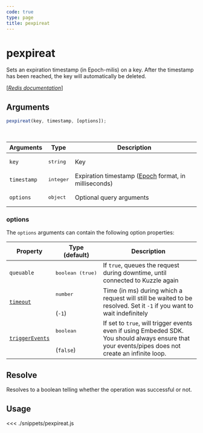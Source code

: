 ```yaml
---
code: true
type: page
title: pexpireat
---
```


# pexpireat

Sets an expiration timestamp (in Epoch-milis) on a key. After the timestamp has been reached, the key will automatically be deleted.

[[_Redis documentation_]](https://redis.io/commands/pexpireat)

## Arguments

```js
pexpireat(key, timestamp, [options]);
```

<br/>

| Arguments   | Type               | Description                                                                                     |
| ----------- | ------------------ | ----------------------------------------------------------------------------------------------- |
| `key`       | <pre>string</pre>  | Key                                                                                             |
| `timestamp` | <pre>integer</pre> | Expiration timestamp ([Epoch](https://en.wikipedia.org/wiki/Unix_time) format, in milliseconds) |
| `options`   | <pre>object</pre>  | Optional query arguments                                                                        |

### options

The `options` arguments can contain the following option properties:

| Property   | Type (default)            | Description                                                                  |
| ---------- | ------------------------- | ---------------------------------------------------------------------------- |
| `queuable` | <pre>boolean (true)</pre> | If `true`, queues the request during downtime, until connected to Kuzzle again |
| [`timeout`](/sdk/7/core-classes/kuzzle/query#timeout)         | <pre>number</pre><br/>(`-1`)     | Time (in ms) during which a request will still be waited to be resolved. Set it `-1` if you want to wait indefinitely |
| [`triggerEvents`](/sdk/7/core-classes/kuzzle/query#triggerEvents)  | <pre>boolean</pre> <br/>(`false`)| If set to `true`, will trigger events even if using Embeded SDK. You should always ensure that your events/pipes does not create an infinite loop. <SinceBadge version="Kuzzle 2.31.0"/> |

## Resolve

Resolves to a boolean telling whether the operation was successful or not.

## Usage

<<< ./snippets/pexpireat.js
